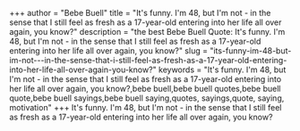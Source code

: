 +++
author = "Bebe Buell"
title = "It's funny. I'm 48, but I'm not - in the sense that I still feel as fresh as a 17-year-old entering into her life all over again, you know?"
description = "the best Bebe Buell Quote: It's funny. I'm 48, but I'm not - in the sense that I still feel as fresh as a 17-year-old entering into her life all over again, you know?"
slug = "its-funny-im-48-but-im-not---in-the-sense-that-i-still-feel-as-fresh-as-a-17-year-old-entering-into-her-life-all-over-again-you-know?"
keywords = "It's funny. I'm 48, but I'm not - in the sense that I still feel as fresh as a 17-year-old entering into her life all over again, you know?,bebe buell,bebe buell quotes,bebe buell quote,bebe buell sayings,bebe buell saying,quotes, sayings,quote, saying, motivation"
+++
It's funny. I'm 48, but I'm not - in the sense that I still feel as fresh as a 17-year-old entering into her life all over again, you know?
